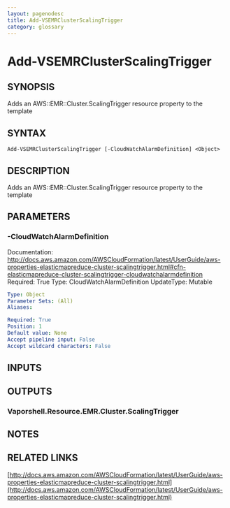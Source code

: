 ```yaml
---
layout: pagenodesc
title: Add-VSEMRClusterScalingTrigger
category: glossary
---
```


# Add-VSEMRClusterScalingTrigger

## SYNOPSIS
Adds an AWS::EMR::Cluster.ScalingTrigger resource property to the template

## SYNTAX

```
Add-VSEMRClusterScalingTrigger [-CloudWatchAlarmDefinition] <Object>
```

## DESCRIPTION
Adds an AWS::EMR::Cluster.ScalingTrigger resource property to the template

## PARAMETERS

### -CloudWatchAlarmDefinition
Documentation: http://docs.aws.amazon.com/AWSCloudFormation/latest/UserGuide/aws-properties-elasticmapreduce-cluster-scalingtrigger.html#cfn-elasticmapreduce-cluster-scalingtrigger-cloudwatchalarmdefinition
Required: True
Type: CloudWatchAlarmDefinition
UpdateType: Mutable

```yaml
Type: Object
Parameter Sets: (All)
Aliases: 

Required: True
Position: 1
Default value: None
Accept pipeline input: False
Accept wildcard characters: False
```

## INPUTS

## OUTPUTS

### Vaporshell.Resource.EMR.Cluster.ScalingTrigger

## NOTES

## RELATED LINKS

[http://docs.aws.amazon.com/AWSCloudFormation/latest/UserGuide/aws-properties-elasticmapreduce-cluster-scalingtrigger.html](http://docs.aws.amazon.com/AWSCloudFormation/latest/UserGuide/aws-properties-elasticmapreduce-cluster-scalingtrigger.html)

